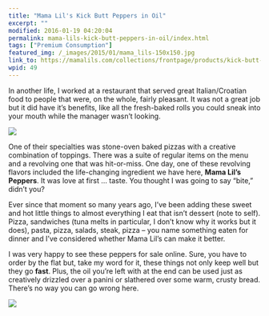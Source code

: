 ```yaml
---
title: "Mama Lil's Kick Butt Peppers in Oil"
excerpt: ""
modified: 2016-01-19 04:20:04
permalink: mama-lils-kick-butt-peppers-in-oil/index.html
tags: ["Premium Consumption"]
featured_img: /_images/2015/01/mama_lils-150x150.jpg
link_to: https://mamalils.com/collections/frontpage/products/kick-butt-peppers-in-oil-original-12oz-6-pack
wpid: 49
---
```



In another life, I worked at a restaurant that served great Italian/Croatian food to people that were, on the whole, fairly pleasant. It was not a great job but it did have it’s benefits, like all the fresh-baked rolls you could sneak into your mouth while the manager wasn’t looking.

![](/_images/2015/01/mama_lils.jpg)

One of their specialties was stone-oven baked pizzas with a creative combination of toppings. There was a suite of regular items on the menu and a revolving one that was hit-or-miss. One day, one of these revolving flavors included the life-changing ingredient we have here, **Mama Lil’s Peppers**. It was love at first … taste. You thought I was going to say “bite,” didn’t you?

Ever since that moment so many years ago, I’ve been adding these sweet and hot little things to almost everything I eat that isn’t dessert (note to self). Pizza, sandwiches (tuna melts in particular, I don’t know why it works but it does), pasta, pizza, salads, steak, pizza – you name something eaten for dinner and I’ve considered whether Mama Lil’s can make it better.

I was very happy to see these peppers for sale online. Sure, you have to order by the flat but, take my word for it, these things not only keep well but they go **fast**. Plus, the oil you’re left with at the end can be used just as creatively drizzled over a panini or slathered over some warm, crusty bread. There’s no way you can go wrong here.

![](/_images/2015/02/pc_logo_023.png)
